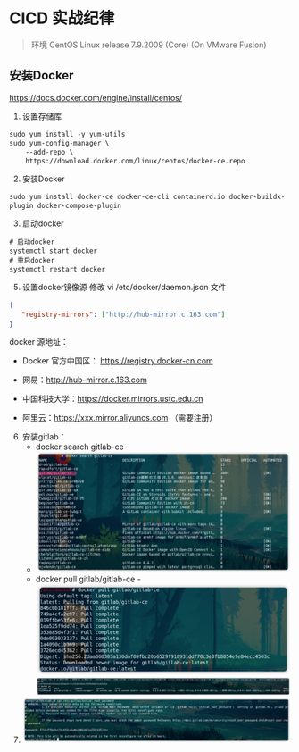 # CICD 实战纪律

> 环境
> CentOS Linux release 7.9.2009 (Core) (On VMware Fusion)

## 安装Docker
https://docs.docker.com/engine/install/centos/

1. 设置存储库
```shell
sudo yum install -y yum-utils
sudo yum-config-manager \
    --add-repo \
    https://download.docker.com/linux/centos/docker-ce.repo
```

2. 安装Docker
```shell
sudo yum install docker-ce docker-ce-cli containerd.io docker-buildx-plugin docker-compose-plugin
```
3. 启动docker
```shell
# 启动docker
systemctl start docker
# 重启docker
systemctl restart docker
```
5. 设置docker镜像源
    修改 vi /etc/docker/daemon.json 文件
```json
{  
   "registry-mirrors": ["http://hub-mirror.c.163.com"]  
}
```
docker 源地址：
- Docker 官方中国区： https://registry.docker-cn.com

- 网易：http://hub-mirror.c.163.com

- 中国科技大学：https://docker.mirrors.ustc.edu.cn

- 阿里云：https://xxx.mirror.aliyuncs.com （需要注册）
6. 安装gitlab：
    - docker search gitlab-ce
    - ![](images/docker_search_gitlab-ce.png)
    - docker pull gitlab/gitlab-ce
      -![](images/Pasted%20image%2020230210110656.png)
      ![](images/Pasted%20image%2020230210110636.png)
1. ![](images/Pasted%20image%2020230210131021.png)